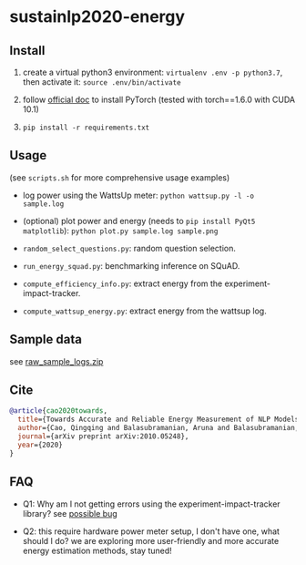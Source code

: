 # sustainlp2020-energy

## Install

1. create a virtual python3 environment: `virtualenv .env -p python3.7`, then activate it: `source .env/bin/activate`

2. follow [official doc](https://pytorch.org/get-started/locally/) to install PyTorch
(tested with torch==1.6.0 with CUDA 10.1)

3. `pip install -r requirements.txt`

## Usage

(see `scripts.sh` for more comprehensive usage examples)

- log power using the WattsUp meter: `python wattsup.py -l -o sample.log`
- (optional) plot power and energy (needs to `pip install PyQt5 matplotlib`): `python plot.py sample.log sample.png`

- `random_select_questions.py`: random question selection.
- `run_energy_squad.py`: benchmarking inference on SQuAD.
- `compute_efficiency_info.py`: extract energy from the experiment-impact-tracker.
- `compute_wattsup_energy.py`: extract energy from the wattsup log.

## Sample data
see [raw_sample_logs.zip](https://github.com/csarron/sustainlp2020-energy/releases/download/v1.0/raw_sample_logs.zip)

## Cite

```bib
@article{cao2020towards,
  title={Towards Accurate and Reliable Energy Measurement of NLP Models},
  author={Cao, Qingqing and Balasubramanian, Aruna and Balasubramanian, Niranjan},
  journal={arXiv preprint arXiv:2010.05248},
  year={2020}
}
```

## FAQ

- Q1: Why am I not getting errors using the experiment-impact-tracker library?
see [possible bug](https://github.com/Breakend/experiment-impact-tracker/pull/21)

- Q2: this require hardware power meter setup, I don't have one, what should I do?
we are exploring more user-friendly and more accurate energy estimation methods, stay tuned!


